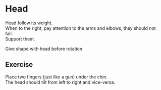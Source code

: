 # Head  
  
Head follow its weight.  
When to the right, pay attention to the arms and elbows, they should not fall.  
Support them.  
  
Give shape with head before rotation.  
  
## Exercise  
  
Place two fingers (just like a gun) under the chin.  
The head should tilt from left to right and vice-versa.  
